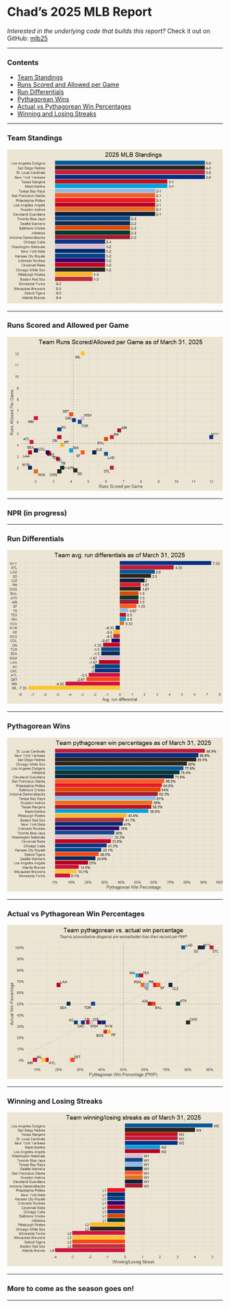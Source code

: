 Chad’s 2025 MLB Report
================

*Interested in the underlying code that builds this report?* Check it
out on GitHub:
<a href="https://github.com/chadallison/mlb25" target="_blank">mlb25</a>

------------------------------------------------------------------------

### Contents

- [Team Standings](#team-standings)
- [Runs Scored and Allowed per Game](#runs-scored-and-allowed-per-game)
- [Run Differentials](#run-differentials)
- [Pythagorean Wins](#pythagorean-wins)
- [Actual vs Pythagorean Win
  Percentages](#actual-vs-pythagorean-win-percentages)
- [Winning and Losing Streaks](#winning-and-losing-streaks)

------------------------------------------------------------------------

### Team Standings

![](README_files/figure-gfm/unnamed-chunk-4-1.png)<!-- -->

------------------------------------------------------------------------

### Runs Scored and Allowed per Game

![](README_files/figure-gfm/unnamed-chunk-5-1.png)<!-- -->

------------------------------------------------------------------------

### NPR (in progress)

------------------------------------------------------------------------

### Run Differentials

![](README_files/figure-gfm/unnamed-chunk-7-1.png)<!-- -->

------------------------------------------------------------------------

### Pythagorean Wins

![](README_files/figure-gfm/unnamed-chunk-8-1.png)<!-- -->

------------------------------------------------------------------------

### Actual vs Pythagorean Win Percentages

![](README_files/figure-gfm/unnamed-chunk-9-1.png)<!-- -->

------------------------------------------------------------------------

### Winning and Losing Streaks

![](README_files/figure-gfm/unnamed-chunk-10-1.png)<!-- -->

------------------------------------------------------------------------

### More to come as the season goes on!

------------------------------------------------------------------------
